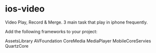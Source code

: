 ios-video
=========

Video Play, Record &amp; Merge. 3 main task that play in iphone frequently. 

Add the following frameworks to your project:

AssetsLibrary
AVFoundation
CoreMedia
MediaPlayer
MobileCoreServies
QuartzCore
